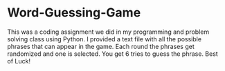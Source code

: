 # Word-Guessing-Game

This was a coding assignment we did in my programming and problem solving class using Python. I provided a text file with all the possible phrases that can appear in the game. Each round the phrases get randomized and one is selected. You get 6 tries to guess the phrase. Best of Luck!

